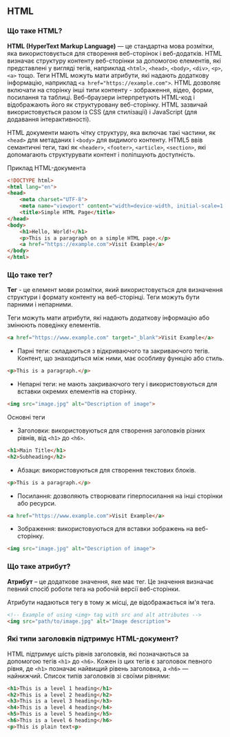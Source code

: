 ## HTML

### Що таке HTML?

**HTML (HyperText Markup Language)** — це стандартна мова розмітки, яка використовується для створення веб-сторінок і веб-додатків.  HTML визначає структуру контенту веб-сторінки за допомогою елементів, які представлені у вигляді тегів, наприклад `<html>`, `<head>`, `<body>`, `<div>`, `<p>`, `<a>` тощо.   Теги HTML можуть мати атрибути, які надають додаткову інформацію, наприклад `<a href="https://example.com">`.  HTML дозволяє включати на сторінку інші типи контенту - зображення, відео, форми, посилання та таблиці.  Веб-браузери інтерпретують HTML-код і відображають його як структуровану веб-сторінку.  HTML зазвичай використовується разом із CSS (для стилізації) і JavaScript (для додавання інтерактивності).  

HTML документи мають чітку структуру, яка включає такі частини, як `<head>` для метаданих і `<body>` для видимого контенту. HTML5 ввів семантичні теги, такі як `<header>`, `<footer>`, `<article>`, `<section>`, які допомагають структурувати контент і поліпшують доступність.

Приклад HTML-документа

```html
<!DOCTYPE html>
<html lang="en">
<head>
    <meta charset="UTF-8">
    <meta name="viewport" content="width=device-width, initial-scale=1.0">
    <title>Simple HTML Page</title>
</head>
<body>
    <h1>Hello, World!</h1>
    <p>This is a paragraph on a simple HTML page.</p>
    <a href="https://example.com">Visit Example</a>
</body>
</html>
```


### Що таке тег?

**Тег**  - це елемент мови розмітки, який використовується для визначення структури і формату контенту на веб-сторінці. Теги можуть бути парними і непарними.

Теги можуть мати атрибути, які надають додаткову інформацію або змінюють поведінку елементів.

```html
<a href="https://www.example.com" target="_blank">Visit Example</a>
```

- Парні теги: складаються з відкриваючого та закриваючого тегів. Контент, що знаходиться між ними, має особливу функцію або стиль.

```html
<p>This is a paragraph.</p>
```

- Непарні теги: не мають закриваючого тегу і використовуються для вставки окремих елементів на сторінку.

```html
<img src="image.jpg" alt="Description of image">
```

Основні теги
- Заголовки: використовуються для створення заголовків різних рівнів, від `<h1>` до `<h6>`.

```html
<h1>Main Title</h1>
<h2>Subheading</h2>
```

- Абзаци: використовуються для створення текстових блоків.

```html
<p>This is a paragraph.</p>
```

- Посилання: дозволяють створювати гіперпосилання на інші сторінки або ресурси.

```html
<a href="https://www.example.com">Visit Example</a>
```

- Зображення: використовуються для вставки зображень на веб-сторінку.

```html
<img src="image.jpg" alt="Description of image">
```


### Що таке атрибут?

**Атрибут** – це додаткове значення, яке має тег. Це значення визначає певний спосіб роботи тега на робочій версії веб-сторінки.

Атрибути надаються тегу в тому ж місці, де відображається ім'я тега.

```html
<!-- Example of using <img> tag with src and alt attributes -->
<img src="path/to/image.jpg" alt="Image description">
```


### Які типи заголовків підтримує HTML-документ?

HTML підтримує шість рівнів заголовків, які позначаються за допомогою тегів `<h1>` до `<h6>`. Кожен із цих тегів є заголовок певного рівня, де `<h1>` позначає найвищий рівень заголовка, а `<h6>` — найнижчий. Список типів заголовків зі своїми рівнями:

```html
<h1>This is a level 1 heading</h1>
<h2>This is a level 2 heading</h2>
<h3>This is a level 3 heading</h3>
<h4>This is a level 4 heading</h4>
<h5>This is a level 5 heading</h5>
<h6>This is a level 6 heading</h6>
<p>This is plain text<p>
```


















